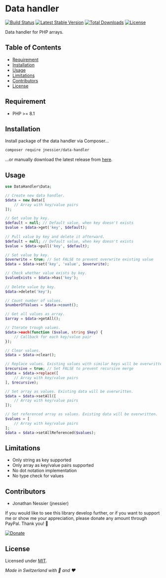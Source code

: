 # Data handler
[![Build Status](https://github.com/jnessier/DataHandler/workflows/Tests/badge.svg)](https://github.com/jnessier/DataHandler/actions?query=branch:4.x)
[![Latest Stable Version](https://poser.pugx.org/jnessier/data-handler/v?service=github)](https://packagist.org/packages/jnessier/data-handler)
[![Total Downloads](https://poser.pugx.org/jnessier/data-handler/downloads?service=github)](https://packagist.org/packages/jnessier/data-handler)
[![License](https://poser.pugx.org/jnessier/data-handler/license?service=github)](https://packagist.org/packages/jnessier/data-handler)

Data handler for PHP arrays.

## Table of Contents
- [Requirement](#requirement)
- [Installation](#installation)
- [Usage](#usage)
- [Limitations](#limitations)
- [Contributors](#contributors)
- [License](#license)

## Requirement
* PHP >= 8.1

## Installation
Install package of the data handler via Composer...
```bash
composer require jnessier/data-handler
```
...or manually download the latest release from [here](https://github.com/jnessier/DataHandler/releases/).

## Usage
```php
use DataHandler\Data;

// Create new data handler.
$data = new Data([
    // Array with key/value pairs
]);

// Get value by key.
$default = null; // Default value, when key doesn't exists
$value = $data->get('key', $default);
   
// Pull value by key and delete it afterward.
$default = null; // Default value, when key doesn't exists
$value = $data->pull('key', $default);

// Set value by key.
$overwrite = true; // Set FALSE to prevent overwrite existing value
$data = $data->set('key', 'value', $overwrite);

// Check whether value exists by key.
$valueExists = $data->has('key');
   
// Delete value by key.
$data->delete('key');

// Count number of values.
$numberOfValues = $data->count();

// Get all values as array.
$array = $data->getAll();

// Iterate trough values.
$data->each(function ($value, string $key) {
    // Callback for each key/value pair
});

// Clear values.
$data = $data->clear();

// Replace values. Existing values with similar keys will be overwritten.
$recursive = true; // Set FALSE to prevent recursive merge
$data = $data->replace([
    // Array with key/value pairs
], $recursive);

// Set array as values. Existing data will be overwritten.
$data = $data->setAll([
    // Array with key/value pairs
]);

// Set referenced array as values. Existing data will be overwritten.
$values = [
    // Array with key/value pairs
];
$data = $data->setAllReferenced($values);
```

## Limitations
* Only string as key supported
* Only array as key/value pairs supported
* No dot notation implementation
* No type check for values

## Contributors
* Jonathan Nessier (jnessier)

If you would like to see this library develop further, or if you want to support me or show me your appreciation, please
 donate any amount through PayPal. Thank you! :beers:
 
[![Donate](https://img.shields.io/badge/Donate-paypal-blue)](https://www.paypal.me/JonathanNessier)

## License
Licensed under [MIT](LICENSE). 

*Made in Switzerland with :cheese: and :heart:*